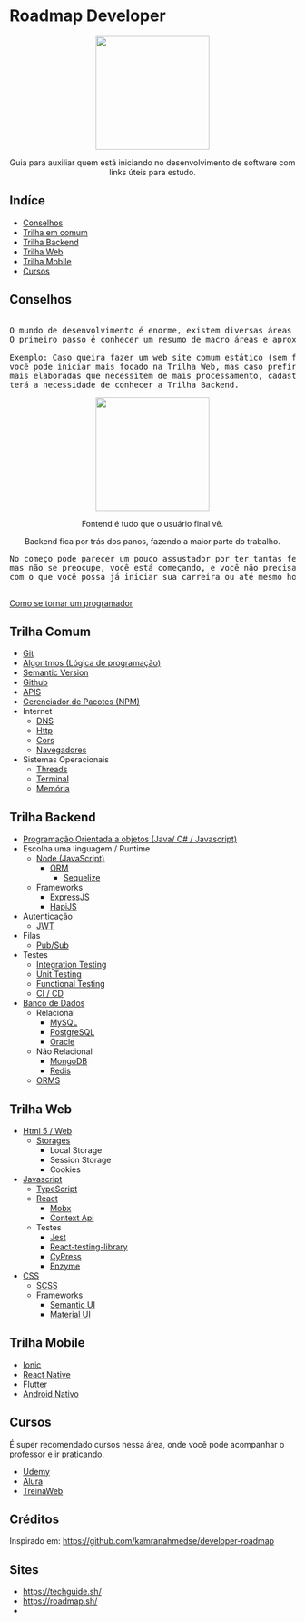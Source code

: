 # Roadmap Developer

<div align="center">
<img height="200" src="https://github.blog/wp-content/uploads/2012/03/codercat.jpg?fit=896%2C896">
<p>Guia para auxiliar quem está iniciando no desenvolvimento de software com links úteis para estudo.</p>
</div>

## Indíce

* [Conselhos](#conselhos)
* [Trilha em comum](#trilha-comum)
* [Trilha Backend](#trilha-backend)
* [Trilha Web](#trilha-web)
* [Trilha Mobile](#trilha-mobile)
* [Cursos](#cursos)

## Conselhos

<pre>

O mundo de desenvolvimento é enorme, existem diversas áreas onde podemos atuar,
O primeiro passo é conhecer um resumo de macro áreas e aproximar daquilo que tem mais afinidade.

Exemplo: Caso queira fazer um web site comum estático (sem funcionalidades como cadastros),
você pode iniciar mais focado na Trilha Web, mas caso prefira criar por exemplo funcionalidades
mais elaboradas que necessitem de mais processamento, cadastros de dados de usuários, você
terá a necessidade de conhecer a Trilha Backend.
</pre>

<div align="center">
<img height="200" src="https://blog.back4app.com/wp-content/uploads/2019/07/make-app-backend-frontend.png">
<p>Fontend é tudo que o usuário final vê.</p>
<p>Backend fica por trás dos panos, fazendo a maior parte do trabalho.</p>
</div>

<pre>
No começo pode parecer um pouco assustador por ter tantas ferramentas, linguagens, etc...
mas não se preocupe, você está começando, e você não precisa saber tudo, vamos começar aos poucos,
com o que você possa já iniciar sua carreira ou até mesmo hobbie.

</pre>

[Como se tornar um programador](https://www.youtube.com/watch?v=nkmXf8fFTBQ)

## Trilha Comum

* [Git](https://www.youtube.com/watch?v=UMhskLXJuq4)
* [Algoritmos (Lógica de programação)](https://youtu.be/8mei6uVttho)
* [Semantic Version](https://www.youtube.com/watch?v=sgheXCK-Rfw)
* [Github](https://www.youtube.com/watch?v=UbJLOn1PAKw)
* [APIS](https://www.youtube.com/watch?v=3LHSyha0xN0)
* [Gerenciador de Pacotes (NPM)](https://www.youtube.com/watch?v=QYH-vX_7Cfo)
* Internet
  * [DNS](https://www.youtube.com/watch?v=YMmIRoJjICw)
  * [Http](https://www.youtube.com/watch?v=hwttZtWkXTk)
  * [Cors](https://www.youtube.com/watch?v=GZV-FUdeVwE)
  * [Navegadores](https://www.youtube.com/watch?v=S5LKELK3fUU)
* Sistemas Operacionais
  * [Threads](https://www.youtube.com/watch?v=Tbwu55Iov5s)
  * [Terminal](https://www.youtube.com/watch?v=xnb5nC7uH8w)
  * [Memória](https://www.youtube.com/watch?v=Q8ZqjEafmNc)

## Trilha Backend

* [Programação Orientada a objetos (Java/ C# / Javascript)](https://www.youtube.com/watch?v=QY0Kdg83orY)
* Escolha uma linguagem / Runtime
  * [Node (JavaScript)](https://www.youtube.com/watch?v=vYekSMBCCiM)
    * [ORM](https://www.youtube.com/watch?v=snOXxJa31GI)
      * [Sequelize](https://www.youtube.com/watch?v=Fbu7z5dXcRs)
  * Frameworks
    * [ExpressJS](https://www.youtube.com/watch?v=wVo-UMit5Ig)
    * [HapiJS](https://www.youtube.com/watch?v=wik-pzLcRG4)
* Autenticação
  * [JWT](https://www.youtube.com/watch?v=KFNGgc34UXE)
* Filas
  * [Pub/Sub](https://www.youtube.com/watch?v=-KH5w-cUdhw)
* Testes
  * [Integration Testing](https://www.youtube.com/watch?v=sa448ZG9p9U)
  * [Unit Testing](https://www.youtube.com/watch?v=7MxGt6zZbPY)
  * [Functional Testing](https://www.youtube.com/watch?v=2G_mWfG0DZE)
  * [CI / CD](https://www.youtube.com/watch?v=AZtTd3pFVTY)
* [Banco de Dados](https://www.youtube.com/watch?v=fWa0WYUHPr8)
  * Relacional
    * [MySQL](https://www.youtube.com/watch?v=Ofktsne-utM&list=PLHz_AreHm4dkBs-795Dsgvau_ekxg8g1r)
    * [PostgreSQL](https://www.youtube.com/watch?v=j4Zx6qcLPbE)
    * [Oracle](https://youtu.be/PfaYPJDsgR8)
  * Não Relacional
    * [MongoDB](https://www.youtube.com/watch?v=cmkretr_gOU)
    * [Redis](https://www.youtube.com/watch?v=HMEwYxXFTjM)
  * [ORMS](https://www.youtube.com/watch?v=snOXxJa31GI)

## Trilha Web

* [Html 5 / Web](https://www.youtube.com/watch?v=epDCjksKMok&list=PLHz_AreHm4dlAnJ_jJtV29RFxnPHDuk9o)
  * [Storages](https://www.youtube.com/watch?v=AwicscsvGLg)
    * Local Storage
    * Session Storage
    * Cookies
* [Javascript](https://www.youtube.com/watch?v=Ptbk2af68e8)
  * [TypeScript](https://www.youtube.com/watch?v=0mYq5LrQN1s)
  * [React](https://www.youtube.com/watch?v=tbLziJchz48)
    * [Mobx](https://www.youtube.com/watch?v=FzOXX0h3JlM)
    * [Context Api](https://www.youtube.com/watch?v=D_yxtCD_Vi0)
  * Testes
    * [Jest](https://www.youtube.com/watch?v=2G_mWfG0DZE)
    * [React-testing-library](https://www.youtube.com/watch?v=sdkgUu5hr6g)
    * [CyPress](https://www.youtube.com/watch?v=GhyE3Y5oS_0)
    * [Enzyme](https://www.youtube.com/watch?v=nvL2ha0XUYo)
* [CSS](https://www.youtube.com/watch?v=GPK8A-A156o&list=PLx4x_zx8csUi47Bnugpk78nqJN6rYvEnV)
  * [SCSS](https://www.youtube.com/watch?v=z1nCtknvX1c)
  * Frameworks
    * [Semantic UI](https://www.youtube.com/watch?v=a9mUH1EWp40)
    * [Material UI](https://www.youtube.com/watch?v=xm4LX5fJKZ8&list=PLcCp4mjO-z98WAu4sd0eVha1g-NMfzHZk)

## Trilha Mobile

* [Ionic](https://www.youtube.com/watch?v=5QqvO_9LPzQ)
* [React Native](https://www.youtube.com/watch?v=XcU9GEUZTQA&t=5s)
* [Flutter](https://www.youtube.com/watch?v=jbAh5R8CH_o)
* [Android Nativo](https://www.youtube.com/watch?v=gnZP1gDxJnA&list=PLJo8W3hBFl9HboEERbC6XeJzjLBE2EsjA)

## Cursos

É super recomendado cursos nessa área, onde você pode acompanhar o professor e ir praticando.

* [Udemy](udemy.com/)
* [Alura](https://www.alura.com.br/)
* [TreinaWeb](https://www.treinaweb.com.br/)

## Créditos

Inspirado em: <https://github.com/kamranahmedse/developer-roadmap>

## Sites
 - <https://techguide.sh/>
 - <https://roadmap.sh/>
 - <link>
